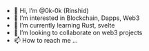 - 👋 Hi, I’m @0k-0k (Rinshid)
- 👀 I’m interested in Blockchain, Dapps, Web3
- 🌱 I’m currently learning Rust, svelte 
- 💞️ I’m looking to collaborate on web3 projects
- 📫 How to reach me ...

<!---
0k-0k/0k-0k is a ✨ special ✨ repository because its `README.md` (this file) appears on your GitHub profile.
You can click the Preview link to take a look at your changes.
--->
